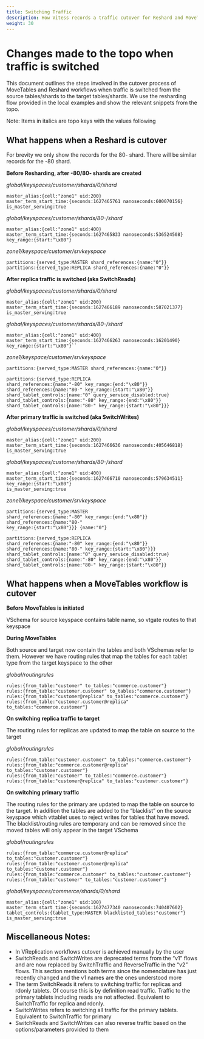 ```yaml
---
title: Switching Traffic
description: How Vitess records a traffic cutover for Reshard and MoveTables
weight: 30
---
```


# Changes made to the topo when traffic is switched

This document outlines the steps involved in the cutover process of MoveTables and Reshard workflows when traffic is switched from the source tables/shards to the target tables/shards. We use the resharding flow provided in the local examples and show the relevant snippets from the topo.

Note: Items in italics are topo keys with the values following

## What happens when a Reshard is cutover

For brevity we only show the records for the 80- shard. There will be similar records for the -80 shard.

**Before Resharding, after -80/80- shards are created**

_global/keyspaces/customer/shards/0/shard_
```
master_alias:{cell:"zone1" uid:200}
master_term_start_time:{seconds:1627465761 nanoseconds:600070156}
is_master_serving:true
```

_global/keyspaces/customer/shards/80-/shard_
```
master_alias:{cell:"zone1" uid:400}
master_term_start_time:{seconds:1627465833 nanoseconds:536524508}
key_range:{start:"\x80"}
```

_zone1/keyspace/customer/srvkeyspace_
```
partitions:{served_type:MASTER shard_references:{name:"0"}}
partitions:{served_type:REPLICA shard_references:{name:"0"}}
```

**After replica traffic is switched (aka SwitchReads)**

_global/keyspaces/customer/shards/0/shard_
```
master_alias:{cell:"zone1" uid:200}
master_term_start_time:{seconds:1627466189 nanoseconds:587021377}
is_master_serving:true
```

_global/keyspaces/customer/shards/80-/shard_
```
master_alias:{cell:"zone1" uid:400}
master_term_start_time:{seconds:1627466263 nanoseconds:16201490}
key_range:{start:"\x80"}``
```

_zone1/keyspace/customer/srvkeyspace_
```
partitions:{served_type:MASTER shard_references:{name:"0"}}

partitions:{served_type:REPLICA
shard_references:{name:"-80" key_range:{end:"\x80"}}
shard_references:{name:"80-" key_range:{start:"\x80"}}
shard_tablet_controls:{name:"0" query_service_disabled:true}
shard_tablet_controls:{name:"-80" key_range:{end:"\x80"}}
shard_tablet_controls:{name:"80-" key_range:{start:"\x80"}}}
```

**After primary traffic is switched (aka SwitchWrites)**

_global/keyspaces/customer/shards/0/shard_
```
master_alias:{cell:"zone1" uid:200}
master_term_start_time:{seconds:1627466636 nanoseconds:405646818}  
is_master_serving:true
```

_global/keyspaces/customer/shards/80-/shard_
```
master_alias:{cell:"zone1" uid:400}
master_term_start_time:{seconds:1627466710 nanoseconds:579634511}
key_range:{start:"\x80"}
is_master_serving:true
```
_zone1/keyspace/customer/srvkeyspace_
```
partitions:{served_type:MASTER
shard_references:{name:"-80" key_range:{end:"\x80"}}
shard_references:{name:"80-"
key_range:{start:"\x80"}}} {name:"0"}

partitions:{served_type:REPLICA
shard_references:{name:"-80" key_range:{end:"\x80"}}
shard_references:{name:"80-" key_range:{start:"\x80"}}}
shard_tablet_controls:{name:"0" query_service_disabled:true}
shard_tablet_controls:{name:"-80" key_range:{end:"\x80"}}
shard_tablet_controls:{name:"80-" key_range:{start:"\x80"}}
```


## What happens when a MoveTables workflow is cutover

**Before MoveTables is initiated**

VSchema for source keyspace contains table name, so vtgate routes to that keyspace

**During MoveTables**

Both source and target now contain the tables and both VSchemas refer to them. However we have routing rules that map the tables for each tablet type from the target keyspace to the other

_global/routingrules_
```
rules:{from_table:"customer" to_tables:"commerce.customer"}
rules:{from_table:"customer.customer" to_tables:"commerce.customer"}
rules:{from_table:"customer@replica" to_tables:"commerce.customer"}
rules:{from_table:"customer.customer@replica" to_tables:"commerce.customer"}
```

**On switching replica traffic to target**

The routing rules for replicas are updated to map the table on source to the target

_global/routingrules_
```
rules:{from_table:"customer.customer" to_tables:"commerce.customer"} rules:{from_table:"commerce.customer@replica" to_tables:"customer.customer"}
rules:{from_table:"customer" to_tables:"commerce.customer"}
rules:{from_table:"customer@replica" to_tables:"customer.customer"}
```

**On switching primary traffic**

The routing rules for the primary are updated to map the table on source to the target. In addition the tables are added to the “blacklist” on the source keyspace which vttablet uses to reject writes for tables that have moved. The blacklist/routing rules are temporary and can be removed since the moved tables will only appear in the target VSchema

_global/routingrules_
```
rules:{from_table:"commerce.customer@replica" to_tables:"customer.customer"}
rules:{from_table:"customer.customer@replica" to_tables:"customer.customer"}
rules:{from_table:"commerce.customer" to_tables:"customer.customer"}
rules:{from_table:"customer" to_tables:"customer.customer"}
```

_global/keyspaces/commerce/shards/0/shard_
```
master_alias:{cell:"zone1" uid:100}
master_term_start_time:{seconds:1627477340 nanoseconds:740407602}
tablet_controls:{tablet_type:MASTER blacklisted_tables:"customer"}
is_master_serving:true
```

## Miscellaneous Notes:

* In VReplication workflows cutover is achieved manually by the user
* SwitchReads and SwitchWrites are deprecated terms from the “v1” flows and are now replaced by SwitchTraffic and ReverseTraffic in the “v2” flows. This section mentions both terms since the nomenclature has just recently changed and the v1 names are the ones understood more
* The term SwitchReads it refers to switching traffic for replicas and rdonly tablets. Of course this is by definition read traffic. Traffic to the primary tablets including reads are not affected. Equivalent to SwitchTraffic for replica and rdonly.
* SwitchWrites refers to switching all traffic for the primary tablets. Equivalent to SwitchTraffic for primary
* SwitchReads and SwitchWrites can also reverse traffic based on the options/parameters provided to them

